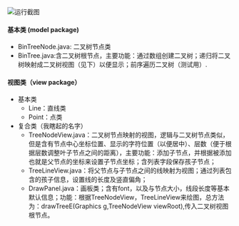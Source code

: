 ![运行截图](https://github.com/DefineGF/algorithm_rep/blob/master/DrawBinTree/bin_tree.PNG)
#### 基本类 (model package)
+ BinTreeNode.java: 二叉树节点类
+ BinTree.java:含二叉树根节点，主要功能：通过数组创建二叉树；递归将二叉树映射成二叉树视图（见下）以便显示；前序遍历二叉树（测试用）.

#### 视图类（view package）
+ 基本类
  - Line：直线类
  - Point：点类
+ 复合类（我瞎起的名字）
  - TreeNodeView.java：二叉树节点映射的视图，逻辑与二叉树节点类似，但是含有节点中心坐标位置、显示的字符位置（以便居中）、层数（便于根据层数调整叶子节点之间的距离），主要功能：添加子节点，并根据被添加也就是父节点的坐标来设置子节点坐标；含列表字段保存孩子节点；
  - TreeLineView.java：将父节点与子节点之间的线映射为视图；通过列表包含的孩子信息，设置线的长度及竖直偏角；
  - DrawPanel.java：画板类；含有font，以及与节点大小，线段长度等基本默认信息；功能：根据TreeNodeView，TreeLineView来绘图，总方法为：drawTreeE(Graphics g,TreeNodeView viewRoot),传入二叉树视图根节点。
